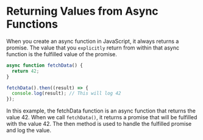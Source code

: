<h1>Returning Values from Async Functions</h1>

When you create an async function in JavaScript, it always returns a promise. The value that you ```explicitly``` return from within that async function is the fulfilled value of the promise.

```js
async function fetchData() {
  return 42;
}

fetchData().then((result) => {
  console.log(result); // This will log 42
});
```

In this example, the fetchData function is an async function that returns the value 42. 
When we call ```fetchData()```, it returns a promise that will be fulfilled with the value 42. The then method is used to handle the fulfilled promise and log the value.
